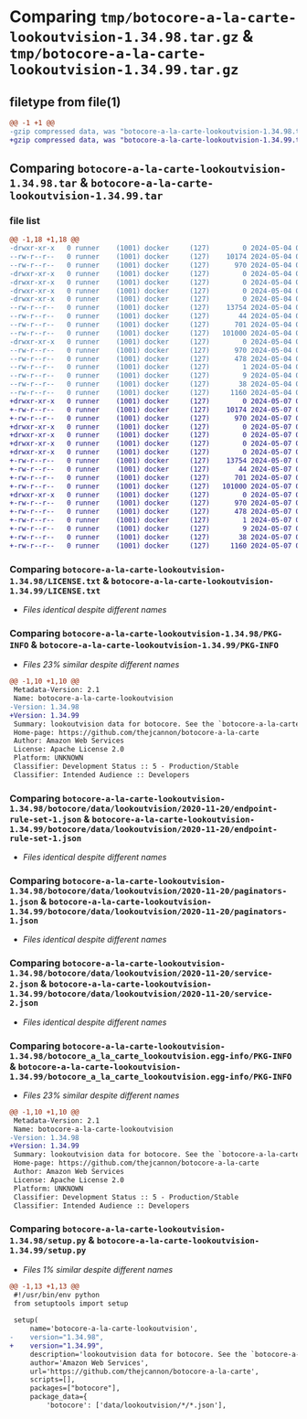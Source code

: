 # Comparing `tmp/botocore-a-la-carte-lookoutvision-1.34.98.tar.gz` & `tmp/botocore-a-la-carte-lookoutvision-1.34.99.tar.gz`

## filetype from file(1)

```diff
@@ -1 +1 @@
-gzip compressed data, was "botocore-a-la-carte-lookoutvision-1.34.98.tar", last modified: Sat May  4 01:01:31 2024, max compression
+gzip compressed data, was "botocore-a-la-carte-lookoutvision-1.34.99.tar", last modified: Tue May  7 01:02:33 2024, max compression
```

## Comparing `botocore-a-la-carte-lookoutvision-1.34.98.tar` & `botocore-a-la-carte-lookoutvision-1.34.99.tar`

### file list

```diff
@@ -1,18 +1,18 @@
-drwxr-xr-x   0 runner    (1001) docker     (127)        0 2024-05-04 01:01:31.214179 botocore-a-la-carte-lookoutvision-1.34.98/
--rw-r--r--   0 runner    (1001) docker     (127)    10174 2024-05-04 01:01:30.000000 botocore-a-la-carte-lookoutvision-1.34.98/LICENSE.txt
--rw-r--r--   0 runner    (1001) docker     (127)      970 2024-05-04 01:01:31.214179 botocore-a-la-carte-lookoutvision-1.34.98/PKG-INFO
-drwxr-xr-x   0 runner    (1001) docker     (127)        0 2024-05-04 01:01:31.214179 botocore-a-la-carte-lookoutvision-1.34.98/botocore/
-drwxr-xr-x   0 runner    (1001) docker     (127)        0 2024-05-04 01:01:31.214179 botocore-a-la-carte-lookoutvision-1.34.98/botocore/data/
-drwxr-xr-x   0 runner    (1001) docker     (127)        0 2024-05-04 01:01:31.214179 botocore-a-la-carte-lookoutvision-1.34.98/botocore/data/lookoutvision/
-drwxr-xr-x   0 runner    (1001) docker     (127)        0 2024-05-04 01:01:31.214179 botocore-a-la-carte-lookoutvision-1.34.98/botocore/data/lookoutvision/2020-11-20/
--rw-r--r--   0 runner    (1001) docker     (127)    13754 2024-05-04 01:01:11.000000 botocore-a-la-carte-lookoutvision-1.34.98/botocore/data/lookoutvision/2020-11-20/endpoint-rule-set-1.json
--rw-r--r--   0 runner    (1001) docker     (127)       44 2024-05-04 01:01:11.000000 botocore-a-la-carte-lookoutvision-1.34.98/botocore/data/lookoutvision/2020-11-20/examples-1.json
--rw-r--r--   0 runner    (1001) docker     (127)      701 2024-05-04 01:01:11.000000 botocore-a-la-carte-lookoutvision-1.34.98/botocore/data/lookoutvision/2020-11-20/paginators-1.json
--rw-r--r--   0 runner    (1001) docker     (127)   101000 2024-05-04 01:01:11.000000 botocore-a-la-carte-lookoutvision-1.34.98/botocore/data/lookoutvision/2020-11-20/service-2.json
-drwxr-xr-x   0 runner    (1001) docker     (127)        0 2024-05-04 01:01:31.214179 botocore-a-la-carte-lookoutvision-1.34.98/botocore_a_la_carte_lookoutvision.egg-info/
--rw-r--r--   0 runner    (1001) docker     (127)      970 2024-05-04 01:01:31.000000 botocore-a-la-carte-lookoutvision-1.34.98/botocore_a_la_carte_lookoutvision.egg-info/PKG-INFO
--rw-r--r--   0 runner    (1001) docker     (127)      478 2024-05-04 01:01:31.000000 botocore-a-la-carte-lookoutvision-1.34.98/botocore_a_la_carte_lookoutvision.egg-info/SOURCES.txt
--rw-r--r--   0 runner    (1001) docker     (127)        1 2024-05-04 01:01:31.000000 botocore-a-la-carte-lookoutvision-1.34.98/botocore_a_la_carte_lookoutvision.egg-info/dependency_links.txt
--rw-r--r--   0 runner    (1001) docker     (127)        9 2024-05-04 01:01:31.000000 botocore-a-la-carte-lookoutvision-1.34.98/botocore_a_la_carte_lookoutvision.egg-info/top_level.txt
--rw-r--r--   0 runner    (1001) docker     (127)       38 2024-05-04 01:01:31.214179 botocore-a-la-carte-lookoutvision-1.34.98/setup.cfg
--rw-r--r--   0 runner    (1001) docker     (127)     1160 2024-05-04 01:01:30.000000 botocore-a-la-carte-lookoutvision-1.34.98/setup.py
+drwxr-xr-x   0 runner    (1001) docker     (127)        0 2024-05-07 01:02:33.296095 botocore-a-la-carte-lookoutvision-1.34.99/
+-rw-r--r--   0 runner    (1001) docker     (127)    10174 2024-05-07 01:02:33.000000 botocore-a-la-carte-lookoutvision-1.34.99/LICENSE.txt
+-rw-r--r--   0 runner    (1001) docker     (127)      970 2024-05-07 01:02:33.296095 botocore-a-la-carte-lookoutvision-1.34.99/PKG-INFO
+drwxr-xr-x   0 runner    (1001) docker     (127)        0 2024-05-07 01:02:33.296095 botocore-a-la-carte-lookoutvision-1.34.99/botocore/
+drwxr-xr-x   0 runner    (1001) docker     (127)        0 2024-05-07 01:02:33.296095 botocore-a-la-carte-lookoutvision-1.34.99/botocore/data/
+drwxr-xr-x   0 runner    (1001) docker     (127)        0 2024-05-07 01:02:33.296095 botocore-a-la-carte-lookoutvision-1.34.99/botocore/data/lookoutvision/
+drwxr-xr-x   0 runner    (1001) docker     (127)        0 2024-05-07 01:02:33.296095 botocore-a-la-carte-lookoutvision-1.34.99/botocore/data/lookoutvision/2020-11-20/
+-rw-r--r--   0 runner    (1001) docker     (127)    13754 2024-05-07 01:02:11.000000 botocore-a-la-carte-lookoutvision-1.34.99/botocore/data/lookoutvision/2020-11-20/endpoint-rule-set-1.json
+-rw-r--r--   0 runner    (1001) docker     (127)       44 2024-05-07 01:02:11.000000 botocore-a-la-carte-lookoutvision-1.34.99/botocore/data/lookoutvision/2020-11-20/examples-1.json
+-rw-r--r--   0 runner    (1001) docker     (127)      701 2024-05-07 01:02:11.000000 botocore-a-la-carte-lookoutvision-1.34.99/botocore/data/lookoutvision/2020-11-20/paginators-1.json
+-rw-r--r--   0 runner    (1001) docker     (127)   101000 2024-05-07 01:02:11.000000 botocore-a-la-carte-lookoutvision-1.34.99/botocore/data/lookoutvision/2020-11-20/service-2.json
+drwxr-xr-x   0 runner    (1001) docker     (127)        0 2024-05-07 01:02:33.296095 botocore-a-la-carte-lookoutvision-1.34.99/botocore_a_la_carte_lookoutvision.egg-info/
+-rw-r--r--   0 runner    (1001) docker     (127)      970 2024-05-07 01:02:33.000000 botocore-a-la-carte-lookoutvision-1.34.99/botocore_a_la_carte_lookoutvision.egg-info/PKG-INFO
+-rw-r--r--   0 runner    (1001) docker     (127)      478 2024-05-07 01:02:33.000000 botocore-a-la-carte-lookoutvision-1.34.99/botocore_a_la_carte_lookoutvision.egg-info/SOURCES.txt
+-rw-r--r--   0 runner    (1001) docker     (127)        1 2024-05-07 01:02:33.000000 botocore-a-la-carte-lookoutvision-1.34.99/botocore_a_la_carte_lookoutvision.egg-info/dependency_links.txt
+-rw-r--r--   0 runner    (1001) docker     (127)        9 2024-05-07 01:02:33.000000 botocore-a-la-carte-lookoutvision-1.34.99/botocore_a_la_carte_lookoutvision.egg-info/top_level.txt
+-rw-r--r--   0 runner    (1001) docker     (127)       38 2024-05-07 01:02:33.296095 botocore-a-la-carte-lookoutvision-1.34.99/setup.cfg
+-rw-r--r--   0 runner    (1001) docker     (127)     1160 2024-05-07 01:02:33.000000 botocore-a-la-carte-lookoutvision-1.34.99/setup.py
```

### Comparing `botocore-a-la-carte-lookoutvision-1.34.98/LICENSE.txt` & `botocore-a-la-carte-lookoutvision-1.34.99/LICENSE.txt`

 * *Files identical despite different names*

### Comparing `botocore-a-la-carte-lookoutvision-1.34.98/PKG-INFO` & `botocore-a-la-carte-lookoutvision-1.34.99/PKG-INFO`

 * *Files 23% similar despite different names*

```diff
@@ -1,10 +1,10 @@
 Metadata-Version: 2.1
 Name: botocore-a-la-carte-lookoutvision
-Version: 1.34.98
+Version: 1.34.99
 Summary: lookoutvision data for botocore. See the `botocore-a-la-carte` package for more info.
 Home-page: https://github.com/thejcannon/botocore-a-la-carte
 Author: Amazon Web Services
 License: Apache License 2.0
 Platform: UNKNOWN
 Classifier: Development Status :: 5 - Production/Stable
 Classifier: Intended Audience :: Developers
```

### Comparing `botocore-a-la-carte-lookoutvision-1.34.98/botocore/data/lookoutvision/2020-11-20/endpoint-rule-set-1.json` & `botocore-a-la-carte-lookoutvision-1.34.99/botocore/data/lookoutvision/2020-11-20/endpoint-rule-set-1.json`

 * *Files identical despite different names*

### Comparing `botocore-a-la-carte-lookoutvision-1.34.98/botocore/data/lookoutvision/2020-11-20/paginators-1.json` & `botocore-a-la-carte-lookoutvision-1.34.99/botocore/data/lookoutvision/2020-11-20/paginators-1.json`

 * *Files identical despite different names*

### Comparing `botocore-a-la-carte-lookoutvision-1.34.98/botocore/data/lookoutvision/2020-11-20/service-2.json` & `botocore-a-la-carte-lookoutvision-1.34.99/botocore/data/lookoutvision/2020-11-20/service-2.json`

 * *Files identical despite different names*

### Comparing `botocore-a-la-carte-lookoutvision-1.34.98/botocore_a_la_carte_lookoutvision.egg-info/PKG-INFO` & `botocore-a-la-carte-lookoutvision-1.34.99/botocore_a_la_carte_lookoutvision.egg-info/PKG-INFO`

 * *Files 23% similar despite different names*

```diff
@@ -1,10 +1,10 @@
 Metadata-Version: 2.1
 Name: botocore-a-la-carte-lookoutvision
-Version: 1.34.98
+Version: 1.34.99
 Summary: lookoutvision data for botocore. See the `botocore-a-la-carte` package for more info.
 Home-page: https://github.com/thejcannon/botocore-a-la-carte
 Author: Amazon Web Services
 License: Apache License 2.0
 Platform: UNKNOWN
 Classifier: Development Status :: 5 - Production/Stable
 Classifier: Intended Audience :: Developers
```

### Comparing `botocore-a-la-carte-lookoutvision-1.34.98/setup.py` & `botocore-a-la-carte-lookoutvision-1.34.99/setup.py`

 * *Files 1% similar despite different names*

```diff
@@ -1,13 +1,13 @@
 #!/usr/bin/env python
 from setuptools import setup
 
 setup(
     name='botocore-a-la-carte-lookoutvision',
-    version="1.34.98",
+    version="1.34.99",
     description='lookoutvision data for botocore. See the `botocore-a-la-carte` package for more info.',
     author='Amazon Web Services',
     url='https://github.com/thejcannon/botocore-a-la-carte',
     scripts=[],
     packages=["botocore"],
     package_data={
         'botocore': ['data/lookoutvision/*/*.json'],
```

